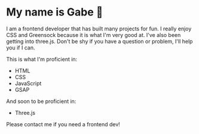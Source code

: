 # My name is Gabe 🤖

I am a frontend developer that has built many projects for fun. I really enjoy CSS and Greensock because it is what I'm very good at. I've also been getting into three.js. Don't be shy if you have a question or problem, I'll help you if I can.

This is what I'm proficient in:
- HTML
- CSS
- JavaScript
- GSAP

And soon to be proficient in:
- Three.js

Please contact me if you need a frontend dev!

<!--
**gabrielatwell1987/gabrielatwell1987** is a ✨ _special_ ✨ repository because its `README.md` (this file) appears on your GitHub profile.

Here are some ideas to get you started:

- 🔭 I’m currently working on ...
- 🌱 I’m currently learning ...
- 👯 I’m looking to collaborate on ...
- 🤔 I’m looking for help with ...
- 💬 Ask me about ...
- 📫 How to reach me: ...
- 😄 Pronouns: ...
- ⚡ Fun fact: ...
-->
